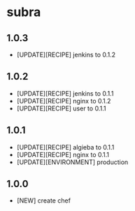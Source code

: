 subra
=====

1.0.3
-----
- [UPDATE][RECIPE] jenkins to 0.1.2

1.0.2
-----
- [UPDATE][RECIPE] jenkins to 0.1.1
- [UPDATE][RECIPE] nginx to 0.1.2
- [UPDATE][RECIPE] user to 0.1.1

1.0.1
-----
- [UPDATE][RECIPE] algieba to 0.1.1
- [UPDATE][RECIPE] nginx to 0.1.1
- [UPDATE][ENVIRONMENT] production

1.0.0
-----
- [NEW] create chef
